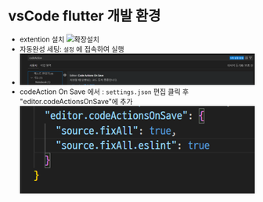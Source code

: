 # vsCode flutter 개발 환경

- extention 설치
  ![확장설치]()
- 자동완성 세팅: `설정` 에 접속하여 실행
- ![Alt text](image.png)
- codeAction On Save 에서 : `settings.json` 편집 클릭 후 "editor.codeActionsOnSave"에 추가
  ![Alt text](image-1.png)
